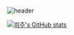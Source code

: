 
![header](https://capsule-render.vercel.app/api?type=wave&color=auto&height=300&section=header&text=capsule%20render&fontSize=90)

[![희주's GitHub stats](https://github-readme-stats.vercel.app/api?username=heejucherish&theme=tokyonight)](https://github.com/anuraghazra/github-readme-stats)
